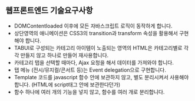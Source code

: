 ## 웹프론트엔드 기술요구사항

- DOMContentloaded 이후에 모든 자바스크립트 로직이 동작하게 합니다.
- 상단영역의 애니메이션은 CSS3의 transition과 transform 속성을 활용해서 구현해야 합니다.
- TABUI로 구성되는 카테고리 아이템이 노출되는 영역의 HTML은 카테고리별로 각각 만들지 않고 하나로 만들어 재사용합니다.
- 카테고리 탭을 선택할 때마다, Ajax 요청을 해서 데이터를 가져와야 합니다.
- 탭 메뉴 (전시/뮤지컬/콘서트 등)는 Event delegation으로 구현합니다.
- Template 코드를 javascript 함수 안에 보관하지 않고, 별도 분리시켜서 사용해야 합니다. (HTML에 script태그 안에 보관한다던가)
- 함수 하나에 여러 개의 기능을 넣지 않고, 함수를 여러 개로 분리합니다.